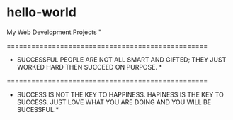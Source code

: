 # hello-world
My Web Development Projects
" 

=================================================
* SUCCESSFUL PEOPLE ARE NOT ALL SMART AND GIFTED;
THEY JUST WORKED HARD THEN SUCCEED ON PURPOSE. *

=================================================
* SUCCESS IS NOT THE KEY TO HAPPINESS.
HAPINESS IS THE KEY TO SUCCESS. 
JUST LOVE WHAT YOU ARE DOING AND YOU WILL BE
SUCESSFUL.*
